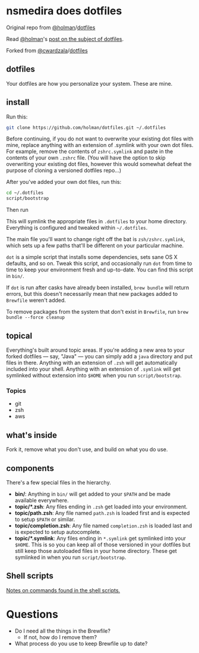 # nsmedira does dotfiles

Original repo from [@holman](https://github.com/holman)/[dotfiles](https://github.com/holman/dotfiles)

Read [@holman](https://github.com/holman)'s [post on the subject of dotfiles](http://zachholman.com/2010/08/dotfiles-are-meant-to-be-forked/).

Forked from [@cwardzala](https://github.com/cwardzala)/[dotfiles](https://github.com/cwardzala/dotfiles)

## dotfiles

Your dotfiles are how you personalize your system. These are mine.

## install

Run this:

```sh
git clone https://github.com/holman/dotfiles.git ~/.dotfiles
```

Before continuing, if you do not want to overwrite your existing dot files with mine, replace anything with an extension of .symlink with your own dot files. For example, remove the contents of `zshrc.symlink` and paste in the contents of your own `.zshrc` file. (You will have the option to skip overwriting your existing dot files, however this would somewhat defeat the purpose of cloning a versioned dotfiles repo...)

After you've added your own dot files, run this:

```sh
cd ~/.dotfiles
script/bootstrap
```

Then run

This will symlink the appropriate files in `.dotfiles` to your home directory.
Everything is configured and tweaked within `~/.dotfiles`.

The main file you'll want to change right off the bat is `zsh/zshrc.symlink`,
which sets up a few paths that'll be different on your particular machine.

`dot` is a simple script that installs some dependencies, sets sane OS X
defaults, and so on. Tweak this script, and occasionally run `dot` from
time to time to keep your environment fresh and up-to-date. You can find
this script in `bin/`.

If `dot` is run after casks have already been installed, `brew bundle` will return errors, but this doesn't necessarily mean that new packages added to `Brewfile` weren't added.

To remove packages from the system that don't exist in `Brewfile`, run `brew bundle --force cleanup`

## topical

Everything's built around topic areas. If you're adding a new area to your
forked dotfiles — say, "Java" — you can simply add a `java` directory and put
files in there. Anything with an extension of `.zsh` will get automatically
included into your shell. Anything with an extension of `.symlink` will get
symlinked without extension into `$HOME` when you run `script/bootstrap`.

### Topics

- git
- zsh
- aws

## what's inside

Fork it, remove what you don't use, and build on what you do use.

## components

There's a few special files in the hierarchy.

- **bin/**: Anything in `bin/` will get added to your `$PATH` and be made
  available everywhere.
- **topic/\*.zsh**: Any files ending in `.zsh` get loaded into your
  environment.
- **topic/path.zsh**: Any file named `path.zsh` is loaded first and is
  expected to setup `$PATH` or similar.
- **topic/completion.zsh**: Any file named `completion.zsh` is loaded
  last and is expected to setup autocomplete.
- **topic/\*.symlink**: Any files ending in `*.symlink` get symlinked into
  your `$HOME`. This is so you can keep all of those versioned in your dotfiles
  but still keep those autoloaded files in your home directory. These get
  symlinked in when you run `script/bootstrap`.

## Shell scripts

[Notes on commands found in the shell scripts.](commands.md)

# Questions

- Do I need all the things in the Brewfile?
  - If not, how do I remove them?
- What process do you use to keep Brewfile up to date?
